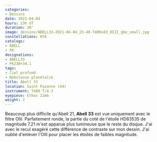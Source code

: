```yaml
---
categories:
- Dessins
date: 2021-04-04
hours: 23h UT
duration: 30'
image: dessins/ABELL33-2021-04-04_23-40-T400x83_OIII_gbe_small.jpg
constellations: HYA
catalogs:
- ABELL
- PK
designations:
- ABELL33
- PK238+34.1
tags:
- Ciel profond
- Nébuleuse planétaire
title: Abell 33
location: Saint Pazanne (44)
instrument: T400 f/4.3
eyepiece: Ethos 21mm
weight: 2
---
```

Beaucoup plus difficile qu'Abell 21, **Abell 33** est vue uniquement avec le filtre OIII. Parfaitement ronde, la partie du coté de l'étoile HD83535 de magnitude 7.21 m'est apparue plus lumineuse que le reste du disque. J'ai avec le recul exagéré cette différence de contraste sur mon dessin. J'ai oublié d'enlever l'OIII pour placer les étoiles de faibles magnitude. 